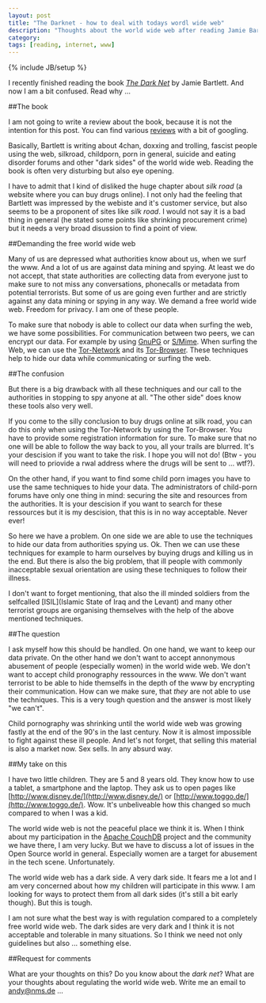 ```yaml
---
layout: post
title: "The Darknet - how to deal with todays wordl wide web"
description: "Thoughts about the world wide web after reading Jamie Bartlett's book The Dark Net"
category: 
tags: [reading, internet, www]
---
```

{% include JB/setup %}

I recently finished reading the book [_The Dark Net_](//www.amazon.de/dp/0434023175/ref=cm_sw_r_tw_dp_pIUivb03J4ERV) by Jamie Bartlett. And now I am a bit confused. Read why ...

##The book

I am not going to write a review about the book, because it is not the intention for this post. You can find various [reviews](http://goo.gl/t2CJgX) with a bit of googling. 

Basically, Bartlett is writing about 4chan, doxxing and trolling, fascist people using the web, silkroad, childporn, porn in general, suicide and eating disorder forums and other "dark sides" of the world wide web. Reading the book is often very disturbing but also eye opening. 

I have to admit that I kind of disliked the huge chapter about _silk road_ (a website where you can buy drugs online). I not only had the feeling that Bartlett was impressed by the webiste and it's customer service, but also seems to be a proponent of sites like _silk road_. I would not say it is a bad thing in general (he stated some points like shrinking procurement crime) but it needs a very broad disussion to find a point of view.

##Demanding the free world wide web

Many of us are depressed what authorities know about us, when we surf the www. And a lot of us are against data mining and spying. At least we do not accept, that state authorities are collecting data from everyone just to make sure to not miss any conversations, phonecalls or metadata from potential terrorists. But some of us are going even further and are strictly against any data mining or spying in any way. We demand a free world wide web. Freedom for privacy. I am one of these people.

To make sure that nobody is able to collect our data when surfing the web, we have some possibilities. For communication between two peers, we can encrypt our data. For example by using [GnuPG](https://www.gnupg.org/) or [S/Mime](https://en.wikipedia.org/wiki/S/MIME). When surfing the Web, we can use the [Tor-Network](https://www.torproject.org/about/overview.html.en) and its [Tor-Browser](https://www.torproject.org/projects/torbrowser.html.en). These techniques help to hide our data while communicating or surfing the web.

##The confusion

But there is a big drawback with all these techniques and our call to the authorities in stopping to spy anyone at all. "The other side" does know these tools also very well.

If you come to the silly conclusion to buy drugs online at silk road, you can do this only when using the Tor-Network by using the Tor-Browser. You have to provide some registration information for sure. To make sure that no one will be able to follow the way back to you, all your trails are blurred. It's your descision if you want to take the risk. I hope you will not do! (Btw - you will need to priovide a rwal address where the drugs will be sent to ... wtf?).

On the other hand, if you want to find some child porn images you have to use the same techniques to hide your data. The administrators of child-porn forums have only one thing in mind: securing the site and resources from the authorities. It is your descision if you want to search for these ressources but it is my descision, that this is in no way acceptable. Never ever! 

So here we have a problem. On one side we are able to use the techniques to hide our data from authorities spying us. Ok. Then we can use these techniques for example to harm ourselves by buying drugs and killing us in the end. But there is also the big problem, that ill people with commonly inacceptable sexual orientation are using these techniques to follow their illness.

I don't want to forget mentioning, that also the ill minded soldiers from the selfcalled [ISIL](Islamic State of Iraq and the Levant) and many other terrorist groups are organising themselves with the help of the above mentioned techniques.

##The question

I ask myself how this should be handled. On one hand, we want to keep our data private. On the other hand we don't want to accept annonymous abusement of people (especially women) in the world wide web. We don't want to accept child pronography ressources in the www. We don't want terrorist to be able to hide themselfs in the depth of the www by encrypting their communication. How can we make sure, that _they_ are not able to use the techniques. This is a very tough question and the answer is most likely "we can't".

Child pornography was shrinking until the world wide web was growing fastly at the end of the 90's in the last century. Now it is almost impossible to fight against these ill people. And let's not forget, that selling this material is also a market now. Sex sells. In any absurd way.

##My take on this

I have two little children. They are 5 and 8 years old. They know how to use a tablet, a smartphone and the laptop. They ask us to open pages like [http://www.disney.de/](http://www.disney.de/) or [http://www.toggo.de/](http://www.toggo.de/). Wow. It's unbeliveable how this changed so much compared to when I was a kid.

The world wide web is not the peaceful place we think it is. When I think about my participation in the [Apache CouchDB](http://couchdb.apache.org) project and the community we have there, I am very lucky. But we have to discuss a lot of issues in the Open Source world in general. Especially women are a target for abusement in the tech scene. Unfortunately. 

The world wide web has a dark side. A very dark side. It fears me a lot and I am very concerned about how my children will participate in this www. I am looking for ways to protect them from all dark sides (it's still a bit early though). But this is tough. 

I am not sure what the best way is with regulation compared to a completely free world wide web. The dark sides are very dark and I think it is not acceptable and tolerable in many situations. So I think we need not only guidelines but also ... something else.

##Request for comments

What are your thoughts on this? Do you know about the _dark net_? What are your thoughts about regulating the world wide web. Write me an email to andy@nms.de ...






